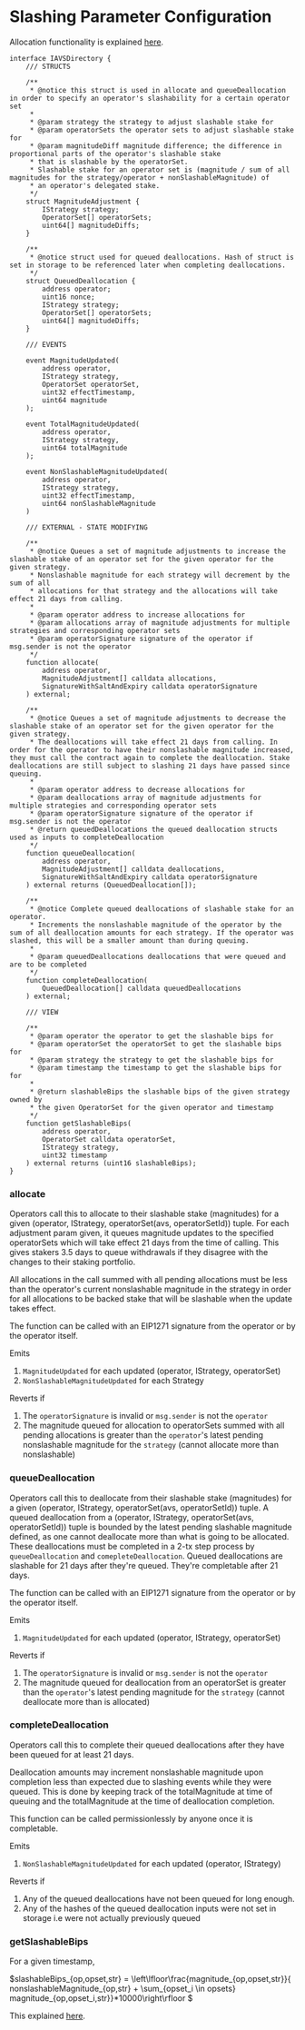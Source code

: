 # Slashing Parameter Configuration

Allocation functionality is explained [here](https://www.notion.so/eigen-labs/Allocator-Functionality-282a008ab7a14c79a25ec2954f8f5912).

```solidity
interface IAVSDirectory {
    /// STRUCTS

    /**
     * @notice this struct is used in allocate and queueDeallocation in order to specify an operator's slashability for a certain operator set
     *
     * @param strategy the strategy to adjust slashable stake for
     * @param operatorSets the operator sets to adjust slashable stake for
     * @param magnitudeDiff magnitude difference; the difference in proportional parts of the operator's slashable stake
     * that is slashable by the operatorSet.
     * Slashable stake for an operator set is (magnitude / sum of all magnitudes for the strategy/operator + nonSlashableMagnitude) of
     * an operator's delegated stake.
     */
    struct MagnitudeAdjustment {
        IStrategy strategy;
        OperatorSet[] operatorSets;
        uint64[] magnitudeDiffs;
    }

    /**
     * @notice struct used for queued deallocations. Hash of struct is set in storage to be referenced later when completing deallocations.
     */
    struct QueuedDeallocation {
        address operator;
        uint16 nonce;
        IStrategy strategy;
        OperatorSet[] operatorSets;
        uint64[] magnitudeDiffs;
    }

    /// EVENTS

    event MagnitudeUpdated(
        address operator,
        IStrategy strategy,
        OperatorSet operatorSet,
        uint32 effectTimestamp,
        uint64 magnitude
    );

    event TotalMagnitudeUpdated(
        address operator,
        IStrategy strategy,
        uint64 totalMagnitude
    );

    event NonSlashableMagnitudeUpdated(
        address operator,
        IStrategy strategy,
        uint32 effectTimestamp,
        uint64 nonSlashableMagnitude
    )

    /// EXTERNAL - STATE MODIFYING
    
    /**
     * @notice Queues a set of magnitude adjustments to increase the slashable stake of an operator set for the given operator for the given strategy.
     * Nonslashable magnitude for each strategy will decrement by the sum of all 
     * allocations for that strategy and the allocations will take effect 21 days from calling.
     *
     * @param operator address to increase allocations for
     * @param allocations array of magnitude adjustments for multiple strategies and corresponding operator sets
     * @param operatorSignature signature of the operator if msg.sender is not the operator
     */
    function allocate(
        address operator,
        MagnitudeAdjustment[] calldata allocations,
        SignatureWithSaltAndExpiry calldata operatorSignature
    ) external;

    /**
     * @notice Queues a set of magnitude adjustments to decrease the slashable stake of an operator set for the given operator for the given strategy.
     * The deallocations will take effect 21 days from calling. In order for the operator to have their nonslashable magnitude increased, they must call the contract again to complete the deallocation. Stake deallocations are still subject to slashing 21 days have passed since queuing.
     *
     * @param operator address to decrease allocations for
     * @param deallocations array of magnitude adjustments for multiple strategies and corresponding operator sets
     * @param operatorSignature signature of the operator if msg.sender is not the operator
     * @return queuedDeallocations the queued deallocation structs used as inputs to completeDeallocation
     */
    function queueDeallocation(
        address operator,
        MagnitudeAdjustment[] calldata deallocations,
        SignatureWithSaltAndExpiry calldata operatorSignature
    ) external returns (QueuedDeallocation[]);

    /**
     * @notice Complete queued deallocations of slashable stake for an operator.
     * Increments the nonslashable magnitude of the operator by the sum of all deallocation amounts for each strategy. If the operator was slashed, this will be a smaller amount than during queuing.
     *
     * @param queuedDeallocations deallocations that were queued and are to be completed
     */
    function completeDeallocation(
        QueuedDeallocation[] calldata queuedDeallocations
    ) external;

    /// VIEW

    /**
     * @param operator the operator to get the slashable bips for
     * @param operatorSet the operatorSet to get the slashable bips for
     * @param strategy the strategy to get the slashable bips for
     * @param timestamp the timestamp to get the slashable bips for for
     *
     * @return slashableBips the slashable bips of the given strategy owned by
     * the given OperatorSet for the given operator and timestamp
     */
    function getSlashableBips(
        address operator,
        OperatorSet calldata operatorSet,
        IStrategy strategy,
        uint32 timestamp
    ) external returns (uint16 slashableBips);
}
```

### allocate

Operators call this to allocate to their slashable stake (magnitudes) for a given (operator, IStrategy, operatorSet(avs, operatorSetId)) tuple. For each adjustment param given, it queues magnitude updates to the specified operatorSets which will take effect 21 days from the time of calling. This gives stakers 3.5 days to queue withdrawals if they disagree with the changes to their staking portfolio.

All allocations in the call summed with all pending allocations must be less than the operator's current nonslashable magnitude in the strategy in order for all allocations to be backed stake that will be slashable when the update takes effect.

The function can be called with an EIP1271 signature from the operator or by the operator itself.

Emits

1. `MagnitudeUpdated` for each updated (operator, IStrategy, operatorSet)
2. `NonSlashableMagnitudeUpdated` for each Strategy

Reverts if

1. The `operatorSignature` is invalid or `msg.sender` is not the `operator`
2. The magnitude queued for allocation to operatorSets summed with all pending allocations is greater than the `operator`'s latest pending nonslashable magnitude for the `strategy` (cannot allocate more than nonslashable)

### queueDeallocation

Operators call this to deallocate from their slashable stake (magnitudes) for a given (operator, IStrategy, operatorSet(avs, operatorSetId)) tuple.
A queued deallocation from a (operator, IStrategy, operatorSet(avs, operatorSetId)) tuple is bounded by the latest pending slashable magnitude defined, as one cannot deallocate more than what is going to be allocated.
These deallocations must be completed in a 2-tx step process by `queueDeallocation` and `comepleteDeallocation`. Queued deallocations are slashable for 21 days after they're queued. They're completable after 21 days.

The function can be called with an EIP1271 signature from the operator or by the operator itself.

Emits

1. `MagnitudeUpdated` for each updated (operator, IStrategy, operatorSet)

Reverts if

1. The `operatorSignature` is invalid or `msg.sender` is not the `operator`
2. The magnitude queued for deallocation from an operatorSet is greater than the `operator`'s latest pending magnitude for the `strategy` (cannot deallocate more than is allocated)

### completeDeallocation

Operators call this to complete their queued deallocations after they have been queued for at least 21 days.

Deallocation amounts may increment nonslashable magnitude upon completion less than expected due to slashing events while they were queued. This is done by keeping track of the totalMagnitude at time of queuing and the totalMagnitude at the time of deallocation completion.

This function can be called permissionlessly by anyone once it is completable.

Emits

1. `NonSlashableMagnitudeUpdated` for each updated (operator, IStrategy)

Reverts if

1. Any of the queued deallocations have not been queued for long enough.
2. Any of the hashes of the queued deallocation inputs were not set in storage i.e were not actually previously queued


### getSlashableBips

For a given timestamp,

$slashableBips_{op,opset,str} = 
\left\lfloor\frac{magnitude_{op,opset,str}}{ nonslashableMagnitude_{op,str} + \sum_{opset_i \in opsets} magnitude_{op,opset_i,str}}*10000\right\rfloor
$

This explained [here](https://www.notion.so/eigen-labs/Allocator-Functionality-282a008ab7a14c79a25ec2954f8f5912).
